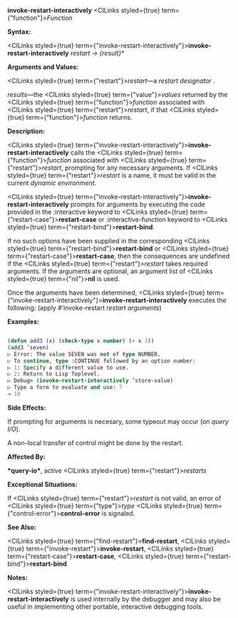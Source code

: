 **invoke-restart-interactively** <ClLinks styled={true} term={"function"}><i>Function</i></ClLinks> 



**Syntax:** 



<ClLinks styled={true} term={"invoke-restart-interactively"}><b>invoke-restart-interactively</b></ClLinks> *restart → \{result\}*\* 



**Arguments and Values:** 



<ClLinks styled={true} term={"restart"}><i>restart</i></ClLinks>—a *restart designator* . 



*results*—the <ClLinks styled={true} term={"value"}><i>values</i></ClLinks> returned by the <ClLinks styled={true} term={"function"}><i>function</i></ClLinks> associated with <ClLinks styled={true} term={"restart"}><i>restart</i></ClLinks>, if that <ClLinks styled={true} term={"function"}><i>function</i></ClLinks> returns. 



**Description:** 



<ClLinks styled={true} term={"invoke-restart-interactively"}><b>invoke-restart-interactively</b></ClLinks> calls the <ClLinks styled={true} term={"function"}><i>function</i></ClLinks> associated with <ClLinks styled={true} term={"restart"}><i>restart</i></ClLinks>, prompting for any necessary arguments. If <ClLinks styled={true} term={"restart"}><i>restart</i></ClLinks> is a name, it must be valid in the current *dynamic environment*. 



<ClLinks styled={true} term={"invoke-restart-interactively"}><b>invoke-restart-interactively</b></ClLinks> prompts for arguments by executing the code provided in the :interactive keyword to <ClLinks styled={true} term={"restart-case"}><b>restart-case</b></ClLinks> or :interactive-function keyword to <ClLinks styled={true} term={"restart-bind"}><b>restart-bind</b></ClLinks>. 



If no such options have been supplied in the corresponding <ClLinks styled={true} term={"restart-bind"}><b>restart-bind</b></ClLinks> or <ClLinks styled={true} term={"restart-case"}><b>restart-case</b></ClLinks>, then the consequences are undefined if the <ClLinks styled={true} term={"restart"}><i>restart</i></ClLinks> takes required arguments. If the arguments are optional, an argument list of <ClLinks styled={true} term={"nil"}><b>nil</b></ClLinks> is used. 



Once the arguments have been determined, <ClLinks styled={true} term={"invoke-restart-interactively"}><b>invoke-restart-interactively</b></ClLinks> executes the following: (apply #’invoke-restart *restart arguments*) 



**Examples:**
```lisp

(defun add3 (x) (check-type x number) (+ x 3)) 
(add3 ’seven) 
▷ Error: The value SEVEN was not of type NUMBER. 
▷ To continue, type :CONTINUE followed by an option number: 
▷ 1: Specify a different value to use. 
▷ 2: Return to Lisp Toplevel. 
▷ Debug> (invoke-restart-interactively ’store-value) 
▷ Type a form to evaluate and use: 7 
→ 10 

```
**Side Effects:** 



If prompting for arguments is necesary, some typeout may occur (on *query I/O*). 



A non-local transfer of control might be done by the restart. 



**Affected By:** 



**\*query-io\***, active <ClLinks styled={true} term={"restart"}><i>restarts</i></ClLinks> 







 



 



**Exceptional Situations:** 



If <ClLinks styled={true} term={"restart"}><i>restart</i></ClLinks> is not valid, an error of <ClLinks styled={true} term={"type"}><i>type</i></ClLinks> <ClLinks styled={true} term={"control-error"}><b>control-error</b></ClLinks> is signaled. 



**See Also:** 



<ClLinks styled={true} term={"find-restart"}><b>find-restart</b></ClLinks>, <ClLinks styled={true} term={"invoke-restart"}><b>invoke-restart</b></ClLinks>, <ClLinks styled={true} term={"restart-case"}><b>restart-case</b></ClLinks>, <ClLinks styled={true} term={"restart-bind"}><b>restart-bind</b></ClLinks> 



**Notes:** 



<ClLinks styled={true} term={"invoke-restart-interactively"}><b>invoke-restart-interactively</b></ClLinks> is used internally by the debugger and may also be useful in implementing other portable, interactive debugging tools. 



